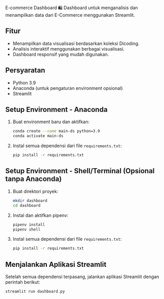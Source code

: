 E-commerce Dashboard 🛍️
Dashboard untuk menganalisis dan menampilkan data dari E-Commerce menggunakan Streamlit.

## Fitur
- Menampilkan data visualisasi berdasarkan koleksi Dicoding.
- Analisis interaktif menggunakan berbagai visualisasi.
- Dashboard responsif yang mudah digunakan.

## Persyaratan
- Python 3.9
- Anaconda (untuk pengaturan environment opsional)
- Streamlit

## Setup Environment - Anaconda

1. Buat environment baru dan aktifkan:
    ```bash
    conda create --name main-ds python=3.9
    conda activate main-ds
    ```

2. Instal semua dependensi dari file `requirements.txt`:
    ```bash
    pip install -r requirements.txt
    ```

## Setup Environment - Shell/Terminal (Opsional tanpa Anaconda)

1. Buat direktori proyek:
    ```bash
    mkdir dashboard
    cd dashboard
    ```

2. Instal dan aktifkan pipenv:
    ```bash
    pipenv install
    pipenv shell
    ```

3. Instal semua dependensi dari file `requirements.txt`:
    ```bash
    pip install -r requirements.txt
    ```

## Menjalankan Aplikasi Streamlit

Setelah semua dependensi terpasang, jalankan aplikasi Streamlit dengan perintah berikut:

```bash
streamlit run dashboard.py
